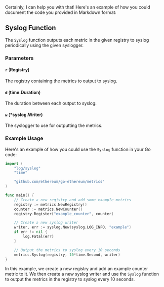 Certainly, I can help you with that! Here's an example of how you could document the code you provided in Markdown format:

## Syslog Function

The `Syslog` function outputs each metric in the given registry to syslog periodically using the given syslogger.

### Parameters

#### `r` (Registry)

The registry containing the metrics to output to syslog.

#### `d` (time.Duration)

The duration between each output to syslog.

#### `w` (*syslog.Writer)

The syslogger to use for outputting the metrics.

### Example Usage

Here's an example of how you could use the `Syslog` function in your Go code:

```go
import (
    "log/syslog"
    "time"

    "github.com/ethereum/go-ethereum/metrics"
)

func main() {
    // Create a new registry and add some example metrics
    registry := metrics.NewRegistry()
    counter := metrics.NewCounter()
    registry.Register("example_counter", counter)

    // Create a new syslog writer
    writer, err := syslog.New(syslog.LOG_INFO, "example")
    if err != nil {
        log.Fatal(err)
    }

    // Output the metrics to syslog every 10 seconds
    metrics.Syslog(registry, 10*time.Second, writer)
}
```

In this example, we create a new registry and add an example counter metric to it. We then create a new syslog writer and use the `Syslog` function to output the metrics in the registry to syslog every 10 seconds.
